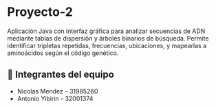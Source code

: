 # Proyecto-2

Aplicación Java con interfaz gráfica para analizar secuencias de ADN mediante tablas de dispersión y árboles binarios de búsqueda. Permite identificar tripletas repetidas, frecuencias, ubicaciones, y mapearlas a aminoácidos según el código genético.

## 👥 Integrantes del equipo

- Nicolas Mendez – 31985260
- Antonio Yibirin - 32001374


